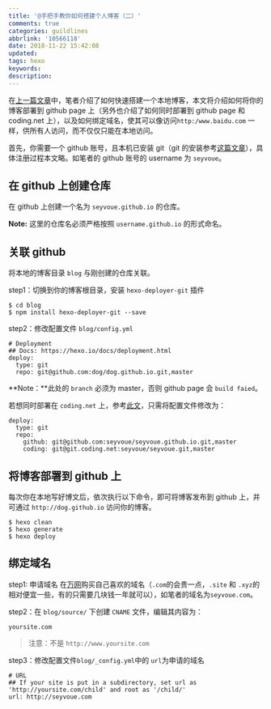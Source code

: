 ```yaml
---
title: '@手把手教你如何搭建个人博客（二）'
comments: true
categories: guildlines
abbrlink: '10566118'
date: 2018-11-22 15:42:08
updated:
tags: hexo
keywords:
description:
---
```


在[上一篇文章](http://seyvoue.com/posts/guildlines/20408dc0.html)中，笔者介绍了如何快速搭建一个本地博客，本文将介绍如何将你的博客部署到 github page 上（另外也介绍了如何同时部署到 github page 和 coding.net 上），以及如何绑定域名，使其可以像访问`http:/www.baidu.com` 一样，供所有人访问，而不仅仅只能在本地访问。

<!--more-->

首先，你需要一个 github 账号，且本机已安装 git（git 的安装参考[这篇文章](http://seyvoue.com/posts/guildlines/7a97ce34.html)），具体注册过程本文略。如笔者的 github 账号的 username 为 `seyvoue`。

## 在 github 上创建仓库

在 github 上创建一个名为 `seyvoue.github.io` 的仓库。

**Note:** 这里的仓库名必须严格按照 `username.github.io` 的形式命名。

## 关联 github

将本地的博客目录 `blog` 与刚创建的仓库关联。

step1：切换到你的博客根目录，安装 `hexo-deployer-git` 插件

```shell
$ cd blog
$ npm install hexo-deployer-git --save
```

step2：修改配置文件 `blog/config.yml`

```
# Deployment
## Docs: https://hexo.io/docs/deployment.html
deploy:
  type: git
  repo: git@github.com:dog/dog.github.io.git,master
```

**Note：**此处的 `branch` 必须为 master，否则 github page 会 `build faied`。

若想同时部署在 `coding.net` 上，参考[此文](http://shomy.top/2016/03/03/hexo-in-coding-github/)，只需将配置文件修改为：

```SHELL
deploy:
  type: git
  repo:
    github: git@github.com:seyvoue/seyvoue.github.io.git,master
    coding: git@git.coding.net:seyvoue/seyvoue.git,master
```

## 将博客部署到 github 上

每次你在本地写好博文后，依次执行以下命令，即可将博客发布到 github 上，并可通过 `http://dog.github.io` 访问你的博客。

```shell
$ hexo clean
$ hexo generate
$ hexo deploy
```

## 绑定域名

step1: 申请域名
在[万网](https://wanwang.aliyun.com/?spm=5176.8142029.388261.444.715c4636EZdfD7)购买自己喜欢的域名（`.com`的会贵一点，`.site` 和 `.xyz`的相对便宜一些，有的只需要几块钱一年就可以），如笔者的域名为`seyvoue.com`。

step2：在 `blog/source/` 下创建 `CNAME` 文件，编辑其内容为：
```
yoursite.com
```

> 注意：不是 `http://www.yoursite.com`

step3：修改配置文件`blog/_config.yml`中的 `url`为申请的域名

```
# URL
## If your site is put in a subdirectory, set url as 'http://yoursite.com/child' and root as '/child/'
url: http://seyvoue.com
```
